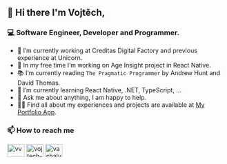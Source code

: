 ## 👋 Hi there I'm Vojtěch,

### 💻 Software Engineer, Developer and Programmer.

- 💼 I’m currently working at Creditas Digital Factory and previous experience at Unicorn.
- 📄 In my free time I’m working on Age Insight project in React Native.
- 📚 I’m currently reading `The Pragmatic Programmer` by Andrew Hunt and David Thomas.
- 🌱 I’m currently learning React Native, .NET, TypeScript, ...
- 💬 Ask me about anything, I am happy to help.
- 👨‍💻 Find all about my experiences and projects are available at [My Portfolio App](https://vachal-vojtech.vercel.app).

### 📫 How to reach me
<p align="left">
<a href="https://twitter.com/vv" target="blank"><img align="center" src="https://raw.githubusercontent.com/rahuldkjain/github-profile-readme-generator/master/src/images/icons/Social/twitter.svg" alt="vv" height="30" width="40" /></a>
<a href="https://linkedin.com/in/vojtech-vachal" target="blank"><img align="center" src="https://raw.githubusercontent.com/rahuldkjain/github-profile-readme-generator/master/src/images/icons/Social/linked-in-alt.svg" alt="vojtech-vachal" height="30" width="40" /></a>
<a href="https://www.leetcode.com/vachalvo" target="blank"><img align="center" src="https://raw.githubusercontent.com/rahuldkjain/github-profile-readme-generator/master/src/images/icons/Social/leet-code.svg" alt="vachalvo" height="30" width="40" /></a>
</p>
